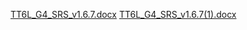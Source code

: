 
[TT6L_G4_SRS_v1.6.7.docx](https://github.com/user-attachments/files/20814517/TT6L_G4_SRS_v1.6.7.docx)
[TT6L_G4_SRS_v1.6.7(1).docx](https://github.com/user-attachments/files/20814917/TT6L_G4_SRS_v1.6.7.1.docx)
